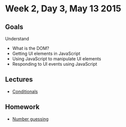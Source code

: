 # Week 2, Day 3, May 13 2015

## Goals

Understand

- What is the DOM?
- Getting UI elements in JavaScript
- Using JavaScript to manipulate UI elements
- Responding to UI events using JavaScript

## Lectures

- [Conditionals](https://github.com/tiy-durham-fe-cohort4/resources/blob/master/lessons/dom.md)

## Homework

- [Number guessing](https://github.com/tiy-durham-fe-cohort4/resources/blob/master/assignments/number-guessing.md)
